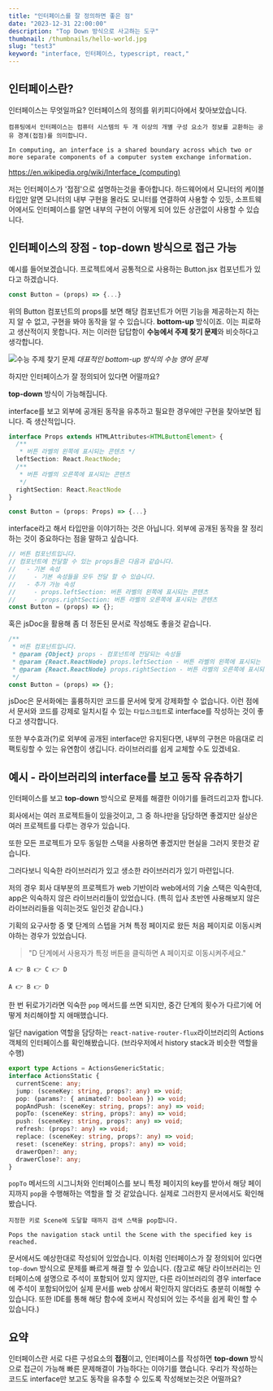 ```yaml
---
title: "인터페이스를 잘 정의하면 좋은 점"
date: "2023-12-31 22:00:00"
description: "Top Down 방식으로 사고하는 도구"
thumbnail: /thumbnails/hello-world.jpg
slug: "test3"
keyword: "interface, 인터페이스, typescript, react,"
---
```


## 인터페이스란?

인터페이스는 무엇일까요? 인터페이스의 정의를 위키피디아에서 찾아보았습니다.

```
컴퓨팅에서 인터페이스는 컴퓨터 시스템의 두 개 이상의 개별 구성 요소가 정보를 교환하는 공유 경계(접점)를 의미합니다.

In computing, an interface is a shared boundary across which two or more separate components of a computer system exchange information.
```

https://en.wikipedia.org/wiki/Interface_(computing)

저는 인터페이스가 '접점'으로 설명하는것을 좋아합니다. 하드웨어에서 모니터의 케이블 타입만 알면 모니터의 내부 구현을 몰라도 모니터를 연결하여 사용할 수 있듯, 소프트웨어에서도 인터페이스를 알면 내부의 구현이 어떻게 되어 있든 상관없이 사용할 수 있습니다.

## 인터페이스의 장점 - **top-down 방식으로 접근 가능**

예시를 들어보겠습니다. 프로젝트에서 공통적으로 사용하는 Button.jsx 컴포넌트가 있다고 하겠습니다.

```js
const Button = (props) => {...}
```

위의 Button 컴포넌트의 props를 보면 해당 컴포넌트가 어떤 기능을 제공하는지 하는지 알 수 없고, 구현을 봐야 동작을 알 수 있습니다. **bottom-up** 방식이죠. 이는 피로하고 생산적이지 못합니다. 저는 이러한 답답함이 **수능에서 주제 찾기 문제**와 비슷하다고 생각합니다.

![수능 주제 찾기 문제](/assets/blog/Troubleshooting_issues.png)
_대표적인 bottom-up 방식의 수능 영어 문제_

하지만 인터페이스가 잘 정의되어 있다면 어떨까요?

**top-down** 방식이 가능해집니다.

interface를 보고 외부에 공개된 동작을 유추하고 필요한 경우에만 구현을 찾아보면 됩니다. 즉 생산적입니다.

```ts
interface Props extends HTMLAttributes<HTMLButtonElement> {
  /**
   * 버튼 라벨의 왼쪽에 표시되는 콘텐츠 */
  leftSection: React.ReactNode;
  /**
   * 버튼 라벨의 오른쪽에 표시되는 콘텐츠
   */
  rightSection: React.ReactNode
}

const Button = (props: Props) => {...}
```

interface라고 해서 타입만을 이야기하는 것은 아닙니다. 외부에 공개된 동작을 잘 정리하는 것이 중요하다는 점을 말하고 싶습니다.

```js
// 버튼 컴포넌트입니다.
// 컴포넌트에 전달할 수 있는 props들은 다음과 같습니다.
//   - 기본 속성
//     - 기본 속성들을 모두 전달 할 수 있습니다.
//   - 추가 가능 속성
//     - props.leftSection: 버튼 라벨의 왼쪽에 표시되는 콘텐츠
//     - props.rightSection: 버튼 라벨의 오른쪽에 표시되는 콘텐츠
const Button = (props) => {};
```

혹은 jsDoc을 활용해 좀 더 정돈된 문서로 작성해도 좋을것 같습니다.

```js
/**
 * 버튼 컴포넌트입니다.
 * @param {Object} props - 컴포넌트에 전달되는 속성들
 * @param {React.ReactNode} props.leftSection - 버튼 라벨의 왼쪽에 표시되는 콘텐츠
 * @param {React.ReactNode} props.rightSection - 버튼 라벨의 오른쪽에 표시되는 콘텐츠
 */
const Button = (props) => {};
```

jsDoc은 문서화에는 훌륭하지만 코드를 문서에 맞게 강제화할 수 없습니다. 이런 점에서 문서와 코드를 강제로 일치시킬 수 있는 `타입스크립트`로 interface를 작성하는 것이 좋다고 생각합니다.

또한 부수효과(?)로 외부에 공개된 interface만 유지된다면, 내부의 구현은 마음대로 리팩토링할 수 있는 유연함이 생깁니다. 라이브러리를 쉽게 교체할 수도 있겠네요.

## 예시 - 라이브러리의 interface를 보고 동작 유츄하기

인터페이스를 보고 **top-down** 방식으로 문제를 해결한 이야기를 들려드리고자 합니다.

회사에서는 여러 프로젝트들이 있을것이고, 그 중 하나만을 담당하면 좋겠지만 실상은 여러 프로젝트를 다루는 경우가 있습니다.

또한 모든 프로젝트가 모두 동일한 스택을 사용하면 좋겠지만 현실을 그러지 못한것 같습니다.

그러다보니 익숙한 라이브러리가 있고 생소한 라이브러리가 있기 마련입니다.

저의 경우 회사 대부분의 프로젝트가 web 기반이라 web에서의 기술 스택은 익숙한데, app은 익숙하지 않은 라이브러리들이 있었습니다.
(특히 입사 초반엔 사용해보지 않은 라이브러리들을 익히는것도 일인것 같습니다.)

기획의 요구사항 중 몇 단계의 스텝을 거쳐 특정 페이지로 왔든 처음 페이지로 이동시켜야하는 경우가 있었습니다.

> "D 단계에서 사용자가 특정 버튼을 클릭하면 A 페이지로 이동시켜주세요."

```
A 👉 B 👉 C 👉 D

A 👉 B 👉 D
```

한 번 뒤로가기라면 익숙한 `pop` 메서드를 쓰면 되지만, 중간 단계의 횟수가 다르기에 어떻게 처리해야할 지 애매했습니다.

일단 navigation 역할을 담당하는 `react-native-router-flux`라이브러리의 Actions 객체의 인터페이스를 확인해봤습니다.
(브라우저에서 history stack과 비슷한 역할을 수행)

```ts
export type Actions = ActionsGenericStatic;
interface ActionsStatic {
  currentScene: any;
  jump: (sceneKey: string, props?: any) => void;
  pop: (params?: { animated?: boolean }) => void;
  popAndPush: (sceneKey: string, props?: any) => void;
  popTo: (sceneKey: string, props?: any) => void;
  push: (sceneKey: string, props?: any) => void;
  refresh: (props?: any) => void;
  replace: (sceneKey: string, props?: any) => void;
  reset: (sceneKey: string, props?: any) => void;
  drawerOpen?: any;
  drawerClose?: any;
}
```

`popTo` 메서드의 시그니처와 인터페이스를 보니 특정 페이지의 key를 받아서 해당 페이지까지 `pop`을 수행해하는 역할을 할 것 같았습니다. 실제로 그러한지 문서에서도 확인해봤습니다.

```
지정한 키로 Scene에 도달할 때까지 검색 스택을 pop합니다.

Pops the navigation stack until the Scene with the specified key is reached.
```

문서에서도 예상한대로 작성되어 있었습니다. 이처럼 인터페이스가 잘 정의되어 있다면 `top-down` 방식으로 문제를 빠르게 해결 할 수 있습니다.
(참고로 해당 라이브러리는 인터페이스에 설명으로 주석이 포함되어 있지 않지만, 다른 라이브러리의 경우 interface에 주석이 포함되어있어 실제 문서를 web 상에서 확인하지 않더라도 충분히 이해할 수 있습니다. 또한 IDE를 통해 해당 함수에 호버시 작성되어 있는 주석을 쉽게 확인 할 수 있습니다.)

## 요약

인터페이스란 서로 다른 구성요소의 **접점**이고, 인터페이스를 작성하면 **top-down** 방식으로 접근이 가능해 빠른 문제해결이 가능하다는 이야기를 했습니다. 우리가 작성하는 코드도 interface만 보고도 동작을 유추할 수 있도록 작성해보는것은 어떨까요?
